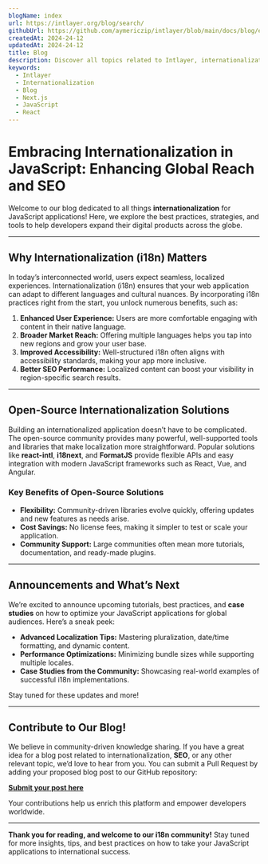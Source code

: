 ```yaml
---
blogName: index
url: https://intlayer.org/blog/search/
githubUrl: https://github.com/aymericzip/intlayer/blob/main/docs/blog/en/index.md
createdAt: 2024-24-12
updatedAt: 2024-24-12
title: Blog
description: Discover all topics related to Intlayer, internationalization and other
keywords:
  - Intlayer
  - Internationalization
  - Blog
  - Next.js
  - JavaScript
  - React
---
```


# Embracing Internationalization in JavaScript: Enhancing Global Reach and SEO

Welcome to our blog dedicated to all things **internationalization** for JavaScript applications! Here, we explore the best practices, strategies, and tools to help developers expand their digital products across the globe.

---

## Why Internationalization (i18n) Matters

In today’s interconnected world, users expect seamless, localized experiences. Internationalization (i18n) ensures that your web application can adapt to different languages and cultural nuances. By incorporating i18n practices right from the start, you unlock numerous benefits, such as:

1. **Enhanced User Experience:** Users are more comfortable engaging with content in their native language.
2. **Broader Market Reach:** Offering multiple languages helps you tap into new regions and grow your user base.
3. **Improved Accessibility:** Well-structured i18n often aligns with accessibility standards, making your app more inclusive.
4. **Better SEO Performance:** Localized content can boost your visibility in region-specific search results.

---

## Open-Source Internationalization Solutions

Building an internationalized application doesn’t have to be complicated. The open-source community provides many powerful, well-supported tools and libraries that make localization more straightforward. Popular solutions like **react-intl**, **i18next**, and **FormatJS** provide flexible APIs and easy integration with modern JavaScript frameworks such as React, Vue, and Angular.

### Key Benefits of Open-Source Solutions

- **Flexibility:** Community-driven libraries evolve quickly, offering updates and new features as needs arise.
- **Cost Savings:** No license fees, making it simpler to test or scale your application.
- **Community Support:** Large communities often mean more tutorials, documentation, and ready-made plugins.

---

## Announcements and What’s Next

We’re excited to announce upcoming tutorials, best practices, and **case studies** on how to optimize your JavaScript applications for global audiences. Here’s a sneak peek:

- **Advanced Localization Tips:** Mastering pluralization, date/time formatting, and dynamic content.
- **Performance Optimizations:** Minimizing bundle sizes while supporting multiple locales.
- **Case Studies from the Community:** Showcasing real-world examples of successful i18n implementations.

Stay tuned for these updates and more!

---

## Contribute to Our Blog!

We believe in community-driven knowledge sharing. If you have a great idea for a blog post related to internationalization, **SEO**, or any other relevant topic, we’d love to hear from you. You can submit a Pull Request by adding your proposed blog post to our GitHub repository:

[**Submit your post here**](https://github.com/aymericzip/intlayer/blob/main/docs/blog)

Your contributions help us enrich this platform and empower developers worldwide.

---

**Thank you for reading, and welcome to our i18n community!** Stay tuned for more insights, tips, and best practices on how to take your JavaScript applications to international success.
